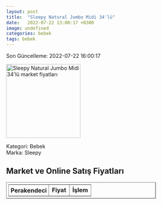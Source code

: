 ```yaml
---
layout: post
title:  "Sleepy Natural Jumbo Midi 34'lü"
date:   2022-07-22 13:00:17 +0300
image: undefined
categories: bebek
tags: bebek
---
```


Son Güncelleme: 2022-07-22 16:00:17

<img src="undefined" width="200" alt="Sleepy Natural Jumbo Midi 34'lü market fiyatları" />

Kategori: Bebek
<br />
Marka: Sleepy

<h2>Market ve Online Satış Fiyatları</h2>

<table border="1" style="padding: 5px;width:80%;">
  <tr>
    <td style="padding: 5px;"><strong>Perakendeci</strong></td>
    <td><strong>Fiyat</strong></td>
    <td><strong>İşlem</strong></td>
  </tr>
  
</table>
